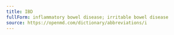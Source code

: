```yaml
---
title: IBD
fullForm: inflammatory bowel disease; irritable bowel disease
source: https://openmd.com/dictionary/abbreviations/i
---
```

